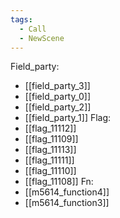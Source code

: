 ```yaml
---
tags:
  - Call
  - NewScene
---
```

Field_party:
- [[field_party_3]]
- [[field_party_0]]
- [[field_party_2]]
- [[field_party_1]]
Flag:
- [[flag_11112]]
- [[flag_11109]]
- [[flag_11113]]
- [[flag_11111]]
- [[flag_11110]]
- [[flag_11108]]
Fn:
- [[m5614_function4]]
- [[m5614_function3]]
